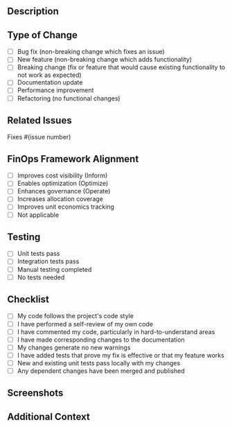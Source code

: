 ## Description
<!-- Provide a brief description of the changes in this PR -->

## Type of Change
<!-- Mark the relevant option with an "x" -->
- [ ] Bug fix (non-breaking change which fixes an issue)
- [ ] New feature (non-breaking change which adds functionality)
- [ ] Breaking change (fix or feature that would cause existing functionality to not work as expected)
- [ ] Documentation update
- [ ] Performance improvement
- [ ] Refactoring (no functional changes)

## Related Issues
<!-- Link to relevant issues -->
Fixes #(issue number)

## FinOps Framework Alignment
<!-- How does this change align with FinOps principles? -->
- [ ] Improves cost visibility (Inform)
- [ ] Enables optimization (Optimize)
- [ ] Enhances governance (Operate)
- [ ] Increases allocation coverage
- [ ] Improves unit economics tracking
- [ ] Not applicable

## Testing
<!-- Describe the tests you ran to verify your changes -->
- [ ] Unit tests pass
- [ ] Integration tests pass
- [ ] Manual testing completed
- [ ] No tests needed

## Checklist
- [ ] My code follows the project's code style
- [ ] I have performed a self-review of my own code
- [ ] I have commented my code, particularly in hard-to-understand areas
- [ ] I have made corresponding changes to the documentation
- [ ] My changes generate no new warnings
- [ ] I have added tests that prove my fix is effective or that my feature works
- [ ] New and existing unit tests pass locally with my changes
- [ ] Any dependent changes have been merged and published

## Screenshots
<!-- If applicable, add screenshots to help explain your changes -->

## Additional Context
<!-- Add any other context about the PR here -->